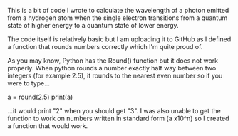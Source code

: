 This is a bit of code I wrote to calculate the wavelength of a photon emitted from a hydrogen atom when the single electron transitions from a quantum state of higher energy to a quantum state of lower energy.

The code itself is relatively basic but I am uploading it to GitHub as I defined a function that rounds numbers correctly which I'm quite proud of.

As you may know, Python has the Round() function but it does not work properly. When python rounds a number exactly half way between two integers (for example 2.5), it rounds to the nearest even number so if you were to type...


a = round(2.5)
print(a)


...it would print "2" when you should get "3". I was also unable to get the function to work on numbers written in standard form (a x10^n) so I created a function that would work.
